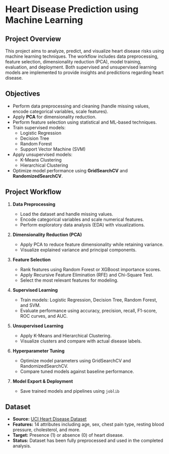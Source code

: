 # Heart Disease Prediction using Machine Learning
## Project Overview
This project aims to analyze, predict, and visualize heart disease risks using machine learning techniques. The workflow includes data preprocessing, feature selection, dimensionality reduction (PCA), model training, evaluation, and deployment. Both supervised and unsupervised learning models are implemented to provide insights and predictions regarding heart disease.

## Objectives
- Perform data preprocessing and cleaning (handle missing values, encode categorical variables, scale features).  
- Apply **PCA** for dimensionality reduction.  
- Perform feature selection using statistical and ML-based techniques.  
- Train supervised models:  
  - Logistic Regression  
  - Decision Tree  
  - Random Forest  
  - Support Vector Machine (SVM)  
- Apply unsupervised models:  
  - K-Means Clustering  
  - Hierarchical Clustering  
- Optimize model performance using **GridSearchCV** and **RandomizedSearchCV**.
  
## Project Workflow

1. **Data Preprocessing**  
   - Load the dataset and handle missing values.  
   - Encode categorical variables and scale numerical features.  
   - Perform exploratory data analysis (EDA) with visualizations.  

2. **Dimensionality Reduction (PCA)**  
   - Apply PCA to reduce feature dimensionality while retaining variance.  
   - Visualize explained variance and principal components.  

3. **Feature Selection**  
   - Rank features using Random Forest or XGBoost importance scores.  
   - Apply Recursive Feature Elimination (RFE) and Chi-Square Test.  
   - Select the most relevant features for modeling.  

4. **Supervised Learning**  
   - Train models: Logistic Regression, Decision Tree, Random Forest, and SVM.  
   - Evaluate performance using accuracy, precision, recall, F1-score, ROC curves, and AUC.  

5. **Unsupervised Learning**  
   - Apply K-Means and Hierarchical Clustering.  
   - Visualize clusters and compare with actual disease labels.  

6. **Hyperparameter Tuning**  
   - Optimize model parameters using GridSearchCV and RandomizedSearchCV.  
   - Compare tuned models against baseline performance.  

7. **Model Export & Deployment**  
   - Save trained models and pipelines using `joblib`
  

## Dataset

- **Source:** [UCI Heart Disease Dataset](https://archive.ics.uci.edu/ml/datasets/heart+Disease)  
- **Features:** 14 attributes including age, sex, chest pain type, resting blood pressure, cholesterol, and more.  
- **Target:** Presence (1) or absence (0) of heart disease.  
- **Status:** Dataset has been fully preprocessed and used in the completed analysis.


